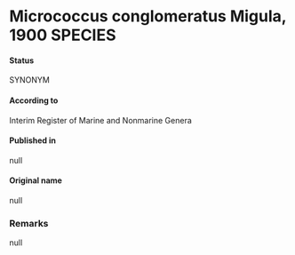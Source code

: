 Micrococcus conglomeratus Migula, 1900 SPECIES
=======

#### Status
SYNONYM

#### According to
Interim Register of Marine and Nonmarine Genera

#### Published in
null

#### Original name
null

### Remarks
null